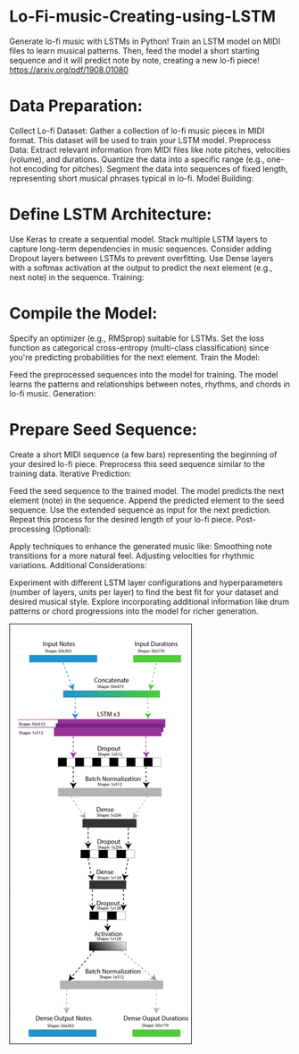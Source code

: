 # Lo-Fi-music-Creating-using-LSTM
Generate lo-fi music with LSTMs in Python! Train an LSTM model on MIDI files to learn musical patterns. Then, feed the model a short starting sequence and it will predict note by note, creating a new lo-fi piece!
https://arxiv.org/pdf/1908.01080

# Data Preparation:

Collect Lo-fi Dataset: Gather a collection of lo-fi music pieces in MIDI format. This dataset will be used to train your LSTM model.
Preprocess Data:
Extract relevant information from MIDI files like note pitches, velocities (volume), and durations.
Quantize the data into a specific range (e.g., one-hot encoding for pitches).
Segment the data into sequences of fixed length, representing short musical phrases typical in lo-fi.
Model Building:

# Define LSTM Architecture:
Use Keras to create a sequential model.
Stack multiple LSTM layers to capture long-term dependencies in music sequences.
Consider adding Dropout layers between LSTMs to prevent overfitting.
Use Dense layers with a softmax activation at the output to predict the next element (e.g., next note) in the sequence.
Training:

# Compile the Model:

Specify an optimizer (e.g., RMSprop) suitable for LSTMs.
Set the loss function as categorical cross-entropy (multi-class classification) since you're predicting probabilities for the next element.
Train the Model:

Feed the preprocessed sequences into the model for training.
The model learns the patterns and relationships between notes, rhythms, and chords in lo-fi music.
Generation:

# Prepare Seed Sequence:

Create a short MIDI sequence (a few bars) representing the beginning of your desired lo-fi piece.
Preprocess this seed sequence similar to the training data.
Iterative Prediction:

Feed the seed sequence to the trained model.
The model predicts the next element (note) in the sequence.
Append the predicted element to the seed sequence.
Use the extended sequence as input for the next prediction.
Repeat this process for the desired length of your lo-fi piece.
Post-processing (Optional):

Apply techniques to enhance the generated music like:
Smoothing note transitions for a more natural feel.
Adjusting velocities for rhythmic variations.
Additional Considerations:


Experiment with different LSTM layer configurations and hyperparameters (number of layers, units per layer) to find the best fit for your dataset and desired musical style.
Explore incorporating additional information like drum patterns or chord progressions into the model for richer generation.




<img src="image.png" style="border: 1px solid black" />
